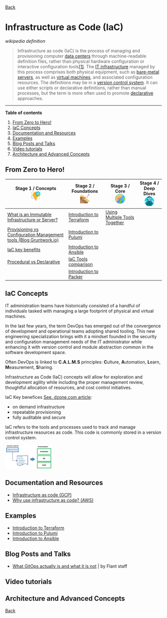[Back](/learn/README.md)

# Infrastructure as Code (IaC)

_wikipedia definition_
>Infrastructure as code (IaC) is the process of managing and provisioning computer [data centers](https://en.wikipedia.org/wiki/Data_center) through machine-readable definition files, rather than physical hardware configuration or interactive configuration tools[[1]](https://en.wikipedia.org/wiki/Infrastructure_as_code#cite_note-AWS_in_Action,_IaC-1). The [IT infrastructure](https://en.wikipedia.org/wiki/IT_infrastructure) managed by this process comprises both physical equipment, such as [bare-metal servers](https://en.wikipedia.org/wiki/Bare-metal_server), as well as [virtual machines](https://en.wikipedia.org/wiki/Virtual_machine), and associated configuration resources. The definitions may be in a [version control system](https://en.wikipedia.org/wiki/Version_control_system). It can use either scripts or declarative definitions, rather than manual processes, but the term is more often used to promote [declarative](https://en.wikipedia.org/wiki/Declarative_programming) approaches.

-----------------
**Table of contents**
1. [From Zero to Hero!](#from-zero-to-hero)
2. [IaC Concepts](#iac-concepts)
3. [Documentation and Resources](#documentation-and-resources)
4. [Examples](#examples)
5. [Blog Posts and Talks](#blog-posts-and-talks)
6. [Video tutorials](#video-tutorials)
7. [Architecture and Advanced Concepts](#architecture-and-advanced-concepts)

## From Zero to Hero!

<table>
   <thead>
       <tr>
           <th style="text-align: center; vertical-align: middle;">Stage 1 / Concepts <br /><img src="/learn/data/learning-path-icon-stage1.png" /></th>
           <th style="text-align: center; vertical-align: middle;">Stage 2 / Foundations <br /><img src="/learn/data/learning-path-icon-stage2.png" /></th>
           <th style="text-align: center; vertical-align: middle;">Stage 3 / Core <br /><img src="/learn/data/learning-path-icon-stage3.png" /></th>
           <th style="text-align: center; vertical-align: middle;">Stage 4 / Deep Dives <br /><img src="/learn/data/learning-path-icon-stage4.png" /></th>
       </tr>
   </thead>

   <tbody>
       <tr>
           <td><a href="#/learn/iac/what-is-an-immutable-infrastructure-server">What is an Immutable Infrastructure or Server?</a></td>
           <td><a href="#/techno/hashicorp-terraform" target="_blank">Introduction to Terraform</a></td>
           <td><a href="#/learn/iac/using-multiple-tools-together">Using Multiple Tools Together</a></td>
           <td></td>
       </tr>
       <tr>
           <td><a href="https://blog.gruntwork.io/why-we-use-terraform-and-not-chef-puppet-ansible-saltstack-or-cloudformation-7989dad2865c?gi=cfad03e3531b" target="_blank">Provisioning vs Configuration Management tools (Blog Gruntwork.io)</a></td>
           <td><a href="#/techno/pulumi" target="_blank">Introduction to Pulumi</a></td>
           <td></td>
           <td></td>
       </tr>
       <tr>
           <td><a href="#/learn/iac/iac-key-benefits">IaC key benefits</a></td>
           <td><a href="#/techno/ansible" target="_blank">Introduction to Ansible</a></td>
           <td></td>
           <td></td>
       </tr>
       <tr>
           <td><a href="#/learn/iac/procedural-vs-declarative">Procedural vs Declarative</a></td>
           <td><a href="#/learn/iac/iac-tools-comparison">IaC Tools comparison</a></td>
           <td></td>
           <td></td>
       </tr>         
       <tr>
           <td></td>
           <td><a href="#/learn/iac/introduction-to-packer">Introduction to Packer</a></td>
           <td></td>
           <td></td>
       </tr>      
   </tbody>
</table>

## IaC Concepts
IT administration teams have historically consisted of a handful of individuals tasked with managing a large footprint of physical and virtual machines.

In the last few years, the term DevOps has emerged out of the convergence of development and operational teams adopting shared tooling. This new engineering specialization brings with it a mindset founded in the security and configuration management needs of the IT administrator while enhancing it with version control and module abstraction common in the software development space.

Often DevOps is linked to **C.A.L.M.S** principles: **C**ulture, **A**utomation, **L**earn, **M**easurement, **S**haring.

Infrastructure as Code (IaC) concepts will allow for exploration and development agility while including the proper management review, thoughtful allocation of resources, and cost control initiatives.

IaC Key benefices [See. dzone.com article](/learn/iac/iac-key-benefits.md):
* on demand infrastructure
* repeatable provisioning
* fully auditable and secure

IaC refers to the tools and processes used to track and manage infrastructure resources as code. This code is commonly stored in a version control system.

<img src="/learn/iac/data/iac-concept.png" width="30%" />

## Documentation and Resources
* <a href="https://cloud.google.com/solutions/infrastructure-as-code#cards" target="_blank">Infrastructure as code (GCP)</a>
* <a href="https://containersonaws.com/introduction/infrastructure-as-code/" target="_blank">Why use infrastructure as code? (AWS)</a>

## Examples
* <a href="#/techno/hashicorp-terraform.md">Introduction to Terraform</a>
* <a href="#/techno/pulumi.md">Introduction to Pulumi</a>
* <a href="#/techno/ansible.md">Introduction to Ansible</a>

## Blog Posts and Talks
* [What GitOps actually is and what it is not](https://medium.com/flant-com/gitops-2a67a5b82884) | by Flant staff

## Video tutorials

## Architecture and Advanced Concepts

[Back](/learn/README.md)
